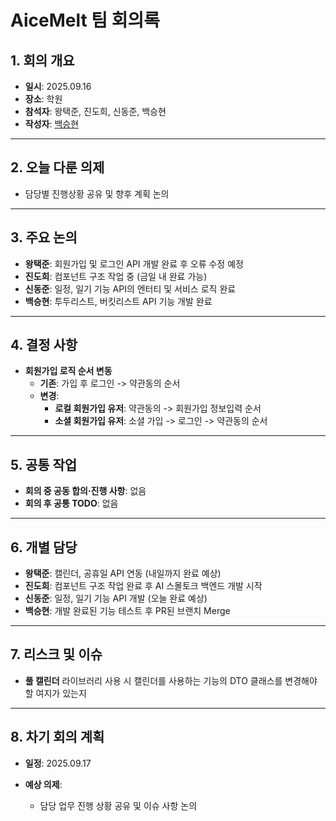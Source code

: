 # AiceMelt 팀 회의록

## 1. 회의 개요

* **일시**: 2025.09.16
* **장소**: 학원
* **참석자**: 왕택준, 진도희, 신동준, 백승현
* **작성자**: [백승현](https://github.com/Sirosho)

---

## 2. 오늘 다룬 의제

* 담당별 진행상황 공유 및 향후 계획 논의

---

## 3. 주요 논의

* **왕택준**: 회원가입 및 로그인 API 개발 완료 후 오류 수정 예정
* **진도희**: 컴포넌트 구조 작업 중 (금일 내 완료 가능)
* **신동준**: 일정, 일기 기능 API의 엔터티 및 서비스 로직 완료
* **백승현**: 투두리스트, 버킷리스트 API 기능 개발 완료

---

## 4. 결정 사항

* **회원가입 로직 순서 변동**
    * **기존**: 가입 후 로그인 -> 약관동의 순서
    * **변경**:
        * **로컬 회원가입 유저**: 약관동의 -> 회원가입 정보입력 순서
        * **소셜 회원가입 유저**: 소셜 가입 -> 로그인 -> 약관동의 순서

---

## 5. 공통 작업

* **회의 중 공동 합의·진행 사항**: 없음
* **회의 후 공통 TODO**: 없음

---

## 6. 개별 담당

* **왕택준**: 캘린더, 공휴일 API 연동 (내일까지 완료 예상)
* **진도희**: 컴포넌트 구조 작업 완료 후 AI 스몰토크 백엔드 개발 시작
* **신동준**: 일정, 일기 기능 API 개발 (오늘 완료 예상)
* **백승현**: 개발 완료된 기능 테스트 후 PR된 브랜치 Merge

---

## 7. 리스크 및 이슈

* **풀 캘린더** 라이브러리 사용 시 캘린더를 사용하는 기능의 DTO 클래스를 변경해야 할 여지가 있는지

---

## 8. 차기 회의 계획

* **일정**: 2025.09.17

* **예상 의제**:

    * 담당 업무 진행 상황 공유 및 이슈 사항 논의